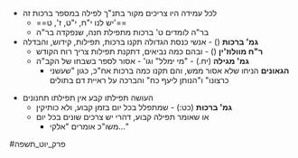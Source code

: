 * לכל עמידה היו צריכים מקור בתנ"ך לפילה במספר ברכות זה
	* ==יש לנו י"ח, י"ט, ז', ט'==
	* בר"ה לומדים ט' ברכות מתפילת חנה, שנפקדה בר"ה
* **גמ' ברכות** () - אנשי כנסת הגדולה תקנו ברכות, תפילות, קידוש, והבדלה
	* **ר"ח מוולוז'ין** () - ובהם כמה נביאים, דתקנת תפילות צריך רוח הקודש
	* **גמ' מגילה** (יח.) - "מי ימלל" וגו' - אסור לספר בשבחו של הקב"ה
		* **הגאונים** הניחו שלא אסור ממש, והם תקנו כמה ברכות אח"כ, כגון "שעשני כרצונו" ו"הנותן ליעף כח" והברכה על ראיית דם בתולים
- העושה תפילתו קבע אין תפילתו תחנונים
	* **גמ' ברכות** (כט:) - שמתפלל בכל יום בזמן קבוע, ולא כותיקין
	* או שאומר תפילה קבוע, דהרי יש צרכים שונים בכל יום
		* משו"כ אומרים "אלקי..."

#פרק_יוט_תשפה 